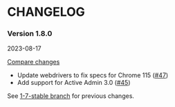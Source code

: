 # CHANGELOG

### Version 1.8.0

2023-08-17

[Compare changes](https://github.com/codevise/activeadmin-searchable_select/compare/1-7-stable...v1.8.0)

- Update webdrivers to fix specs for Chrome 115
  ([#47](https://github.com/codevise/activeadmin-searchable_select/pull/47))
- Add support for Active Admin 3.0
  ([#45](https://github.com/codevise/activeadmin-searchable_select/pull/45))

See
[1-7-stable branch](https://github.com/codevise/activeadmin-searchable_select/blob/1-7-stable/CHANGELOG.md)
for previous changes.
